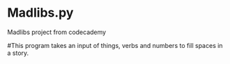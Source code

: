 # Madlibs.py
Madlibs project from codecademy

#This program takes an input of things, verbs and numbers to fill spaces in a story.
